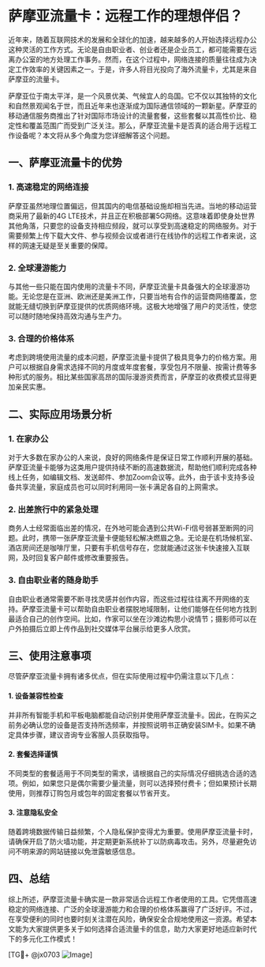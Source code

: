 # 萨摩亚流量卡：远程工作的理想伴侣？

近年来，随着互联网技术的发展和全球化的加速，越来越多的人开始选择远程办公这种灵活的工作方式。无论是自由职业者、创业者还是企业员工，都可能需要在远离办公室的地方处理工作事务。然而，在这个过程中，网络连接的质量往往成为决定工作效率的关键因素之一。于是，许多人将目光投向了海外流量卡，尤其是来自萨摩亚的流量卡。

萨摩亚位于南太平洋，是一个风景优美、气候宜人的岛国。它不仅以其独特的文化和自然景观闻名于世，而且近年来也逐渐成为国际通信领域的一颗新星。萨摩亚的移动通信服务商推出了针对国际市场设计的流量套餐，这些套餐以其高性价比、稳定性和覆盖范围广而受到广泛关注。那么，萨摩亚流量卡是否真的适合用于远程工作设备呢？本文将从多个角度为您详细解答这个问题。

## 一、萨摩亚流量卡的优势

### 1. 高速稳定的网络连接
萨摩亚虽然地理位置偏远，但其国内的电信基础设施却相当先进。当地的移动运营商采用了最新的4G LTE技术，并且正在积极部署5G网络。这意味着即使身处世界其他角落，只要您的设备支持相应频段，就可以享受到高速稳定的网络服务。对于需要频繁上传下载大文件、参与视频会议或者进行在线协作的远程工作者来说，这样的网速无疑是至关重要的保障。

### 2. 全球漫游能力
与其他一些只能在国内使用的流量卡不同，萨摩亚流量卡具备强大的全球漫游功能。无论您是在亚洲、欧洲还是美洲工作，只要当地有合作的运营商网络覆盖，您就能无缝切换到萨摩亚提供的优质网络环境。这极大地增强了用户的灵活性，使您可以随时随地保持高效沟通与生产力。

### 3. 合理的价格体系
考虑到跨境使用流量的成本问题，萨摩亚流量卡提供了极具竞争力的价格方案。用户可以根据自身需求选择不同的月度或年度套餐，享受包月不限量、按需计费等多种形式的服务。相比某些国家高昂的国际漫游资费而言，萨摩亚的收费模式显得更加亲民实惠。

## 二、实际应用场景分析

### 1. 在家办公
对于大多数在家办公的人来说，良好的网络条件是保证日常工作顺利开展的基础。萨摩亚流量卡能够为这类用户提供持续不断的高速数据流，帮助他们顺利完成各种线上任务，如编辑文档、发送邮件、参加Zoom会议等。此外，由于该卡支持多设备共享流量，家庭成员也可以同时利用同一张卡满足各自的上网需求。

### 2. 出差旅行中的紧急处理
商务人士经常面临出差的情况，在外地可能会遇到公共Wi-Fi信号弱甚至断网的问题。此时，携带一张萨摩亚流量卡便能轻松解决燃眉之急。无论是在机场候机室、酒店房间还是咖啡厅里，只要有手机信号存在，您就能通过这张卡快速接入互联网，及时回复客户邮件或修改重要报告。

### 3. 自由职业者的随身助手
自由职业者通常需要不断寻找灵感并创作内容，而这些过程往往离不开网络的支持。萨摩亚流量卡可以帮助自由职业者摆脱地域限制，让他们能够在任何地方找到最适合自己的创作空间。比如，作家可以坐在沙滩边构思小说情节；摄影师可以在户外拍摄后立即上传作品到社交媒体平台展示给更多人欣赏。

## 三、使用注意事项

尽管萨摩亚流量卡拥有诸多优点，但在实际使用过程中仍需注意以下几点：

#### 1. 设备兼容性检查
并非所有智能手机和平板电脑都能自动识别并使用萨摩亚流量卡。因此，在购买之前务必确认您的设备是否支持所选频率，并按照说明书正确安装SIM卡。如果不确定具体步骤，建议咨询专业客服人员获取指导。

#### 2. 套餐选择谨慎
不同类型的套餐适用于不同类型的需求，请根据自己的实际情况仔细挑选合适的选项。例如，如果您只是偶尔需要少量流量，则可以选择预付费卡；但如果预计长期使用，则推荐订购包月或包年的固定套餐以节省开支。

#### 3. 注意隐私安全
随着跨境数据传输日益频繁，个人隐私保护变得尤为重要。使用萨摩亚流量卡时，请确保开启了防火墙功能，并定期更新系统补丁以防病毒攻击。另外，尽量避免访问不明来源的网站链接以免泄露敏感信息。

## 四、总结

综上所述，萨摩亚流量卡确实是一款非常适合远程工作者使用的工具。它凭借高速稳定的网络连接、广泛的全球漫游能力和合理的价格体系赢得了广泛好评。不过，在享受便利的同时也要时刻关注潜在风险，确保安全合规地使用这一资源。希望本文能为大家提供更多关于如何选择合适流量卡的信息，助力大家更好地适应新时代下的多元化工作模式！

[TG💪+ @jx0703 ![Image](https://github.com/user-attachments/assets/dbca1d08-cadb-493c-b0ec-ad6f7a83f270)]